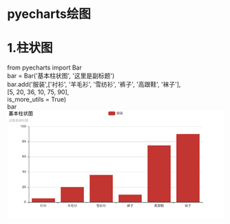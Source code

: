 # pyecharts绘图
# 1.柱状图
from pyecharts import Bar  
bar = Bar('基本柱状图', '这里是副标题')  
bar.add('服装',['衬衫', '羊毛衫', '雪纺衫', '裤子', '高跟鞋', '袜子'],  
       [5, 20, 36, 10, 75, 90],  
       is_more_utils = True)  
bar  
![基本柱状图](https://github.com/ytfmqjmqj/data-analysis/blob/master/Pyecharts/%E5%9F%BA%E6%9C%AC%E6%9F%B1%E7%8A%B6%E5%9B%BE.png)
